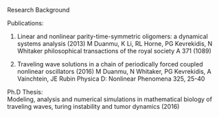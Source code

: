 Research Background

Publications:

1. Linear and nonlinear parity-time-symmetric oligomers: a dynamical systems analysis  (2013)
M Duanmu, K Li, RL Horne, PG Kevrekidis, N Whitaker
philosophical transactions of the royal society A 371 (1089)

2. Traveling wave solutions in a chain of periodically forced coupled nonlinear oscillators (2016)
M Duanmu, N Whitaker, PG Kevrekidis, A Vainchtein, JE Rubin
Physica D: Nonlinear Phenomena 325, 25-40


Ph.D Thesis: <br />
Modeling, analysis and numerical simulations in mathematical biology of traveling waves, turing
instability and tumor dynamics (2016)

